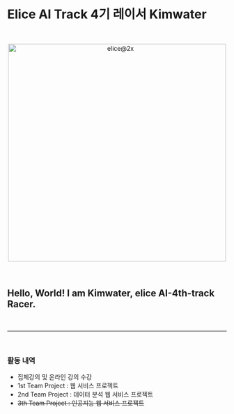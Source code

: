 # Elice AI Track 4기 레이서 Kimwater

<br>
<p align="center"><img width="500" alt="elice@2x" src="https://user-images.githubusercontent.com/97582839/177148531-741ba76e-6ada-4d9c-a5f6-1a494c6e7efd.png"></p>
<br>

## **Hello, World! I am Kimwater, elice AI-4th-track Racer.**
<br>

---

<br>

### 활동 내역
* 집체강의 및 온라인 강의 수강
* 1st Team Project : 웹 서비스 프로젝트
* 2nd Team Project : 데이터 분석 웹 서비스 프로젝트
* ~~3th Team Project : 인공지능 웹 서비스 프로젝트~~